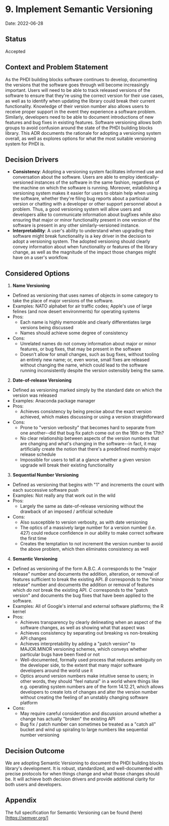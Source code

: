# 9. Implement Semantic Versioning

Date: 2022-06-28

## Status

Accepted

## Context and Problem Statement

As the PHDI building blocks software continues to develop, documenting the versions that the software goes through will become increasingly important. Users will need to be able to track released versions of the software to ensure that they're using the correct version for their use cases, as well as to identify when updating the library could break their current functionality. Knowledge of their version number also allows users to receive proper support in the event they experience a software problem. Similarly, developers need to be able to document introductions of new features and bug fixes in existing features. Software versioning allows both groups to avoid confusion around the state of the PHDI building blocks library. This ADR documents the rationale for adopting a versioning system overall, as well as explores options for what the most suitable versioning system for PHDI is.

## Decision Drivers

* **Consistency**: Adopting a versioning system facilitates informed use and conversation about the software. Users are able to employ identically-versioned instances of the software in the same fashion, regardless of the machine on which the software is running. Moreover, establishing a versioning system makes it easier for users to obtain help when using the software, whether they're filing bug reports about a particular version or chatting with a developer or other support personnel about a problem. Thus, a good versioning system will allow users and developers alike to communicate information about bugfixes while also ensuring that major or minor functionality present in one version of the software is present in any other similarly-versioned instance.
* **Interpretability**: A user's ability to understand when upgrading their software might break functionality is a key driver in the decision to adopt a versioning system. The adopted versioning should clearly convey information about when functionality or features of the library change, as well as the magnitude of the impact those changes might have on a user's workflow.

## Considered Options

1. **Name Versioning**
  - Defined as versioning that uses names of objects in some category to take the place of major versions of the software.
  - Examples: NATO alphabet for air traffic codes; Apple's use of large felines (and now desert environments) for operating systems
  - Pros:
    * Each name is highly memorable and clearly differentiates large versions being discussed
    * Names should achieve some degree of consistency
  - Cons:
    * Unrelated names do not convey information about major or minor features, or bug fixes, that may be present in the software
    * Doesn't allow for small changes, such as bug fixes, without tooling an entirely new name; or, even worse, small fixes are released without changing the name, which could lead to the software running inconsistently despite the version ostensibly being the same.
2. **Date-of-release Versioning**
  - Defined as versioning marked simply by the standard date on which the version was released
  - Examples: Anaconda package manager
  - Pros:
    * Achieves consistency by being precise about the exact version achieved, which makes discussing or using a version straightforward
  - Cons:
    * Prone to "version verbosity" that becomes hard to separate from one another--did that bug fix patch come out on the 16th or the 17th?
    * No clear relationship between aspects of the version numbers that are changing and what's changing in the software--in fact, it may artificially create the notion that there's a predefined monthly major release schedule
    * Impossible for users to tell at a glance whether a given version upgrade will break their existing functionality
3. **Sequential Number Versioning**
- Defined as versioning that begins with "1" and increments the count with each successive software push
- Examples: Not really any that work out in the wild
- Pros:
  * Largely the same as date-of-release versioning without the drawback of an imposed / artificial schedule
- Cons:
  * Also susceptible to version verbosity, as with date versioning
  * The optics of a massively large number for a version number (i.e. 427) could reduce confidence in our ability to make correct software the first time
  * Creates the temptation to not increment the version number to avoid the above problem, which then eliminates consistency as well
4. **Semantic Versioning**
- Defined as versioning of the form A.B.C. _A_ corresponds to the "major release" number and documents the addition, alteration, or removal of features sufficient to break the existing API. _B_ corresponds to the "minor release" number and documents the addition or removal of features which _do not_ break the existing API. _C_ corresponds to the "patch version" and documents the bug fixes that have been applied to the software.
- Examples: All of Google's internal and external software platforms; the R kernel
- Pros:
  * Achieves transparency by clearly delineating when an aspect of the software changes, as well as showing what that aspect was
  * Achieves consistency by separating out breaking vs non-breaking API changes
  * Achieves interpretability by adding a "patch version" to MAJOR.MINOR versioning schemes, which conveys whether particular bugs have been fixed or not
  * Well-documented, formally used process that reduces ambiguity on the developer side, to the extent that many major software developers around the world use it
  * Optics around version numbers make intuitive sense to users; in other words, they should "feel natural" in a world where things like e.g. operating system numbers are of the form 14.12.21, which allows developers to create lots of changes and alter the version number without creating the feeling of an unstably changing software platform
- Cons:
  * May require careful consideration and discussion around whether a change has actually "broken" the existing API
  * Bug fix / patch number can sometimes be treated as a "catch all" bucket and wind up spiraling to large numbers like sequential number versioning

## Decision Outcome

We are adopting Semantic Versioning to document the PHDI building blocks library's development. It is robust, standardized, and well-documented with precise protocols for when things change and what those changes should be. It will achieve both decision drivers and provide additional clarity for both users and developers.

## Appendix

The full specification for Semantic Versioning can be found (here)[https://semver.org/]
